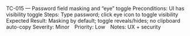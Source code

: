 TC-015 — Password field masking and “eye” toggle
Preconditions: UI has visibility toggle
Steps: Type password; click eye icon to toggle visibility
Expected Result: Masking by default; toggle reveals/hides; no clipboard auto-copy
Severity: Minor Priority: Low Notes: UX + security